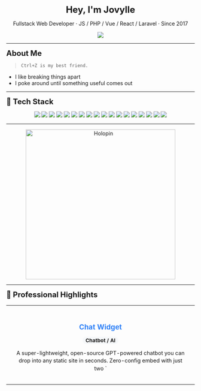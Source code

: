 <p align="center"><strong style="font-size: 1.5rem;">Hey, I'm Jovylle</strong></p>
<p align="center">Fullstack Web Developer · JS / PHP / Vue / React / Laravel · Since 2017</p>

<p align="center">
  <a href="https://jovylle.com" target="_blank">
    <img src="https://img.shields.io/badge/Visit%20Portfolio-000?style=for-the-badge&logo=firefox&logoColor=white" />
  </a>
</p>

---

<div style="font-size: 1.25rem; font-weight: bold">About Me</div>

> `Ctrl+Z is my best friend.`

- I like breaking things apart  
- I poke around until something useful comes out

---

<div style="font-size: 1.25rem; font-weight: bold">🧰 Tech Stack</div>

<p align="center">
  <img src="https://img.shields.io/badge/Astro-FF5D01?style=for-the-badge&logo=astro&logoColor=white" />
  <img src="https://img.shields.io/badge/Blade-000000?style=for-the-badge&logo=blade&logoColor=white" />
  <img src="https://img.shields.io/badge/C%2B%2B-00599C?style=for-the-badge&logo=cplusplus&logoColor=white" />
  <img src="https://img.shields.io/badge/CSS-1572B6?style=for-the-badge&logo=css&logoColor=white" />
  <img src="https://img.shields.io/badge/HTML-E34F26?style=for-the-badge&logo=html&logoColor=white" />
  <img src="https://img.shields.io/badge/Java-000000?style=for-the-badge&logo=java&logoColor=white" />
  <img src="https://img.shields.io/badge/JavaScript-323330?style=for-the-badge&logo=javascript&logoColor=white" />
  <img src="https://img.shields.io/badge/Just-000000?style=for-the-badge&logo=just&logoColor=white" />
  <img src="https://img.shields.io/badge/Objective-C-000000?style=for-the-badge&logo=objective-c&logoColor=white" />
  <img src="https://img.shields.io/badge/PHP-777BB4?style=for-the-badge&logo=php&logoColor=white" />
  <img src="https://img.shields.io/badge/PowerShell-000000?style=for-the-badge&logo=powershell&logoColor=white" />
  <img src="https://img.shields.io/badge/Python-3776AB?style=for-the-badge&logo=python&logoColor=white" />
  <img src="https://img.shields.io/badge/Ruby-CC342D?style=for-the-badge&logo=ruby&logoColor=white" />
  <img src="https://img.shields.io/badge/SCSS-CC6699?style=for-the-badge&logo=scss&logoColor=white" />
  <img src="https://img.shields.io/badge/Shell-89E051?style=for-the-badge&logo=shell&logoColor=white" />
  <img src="https://img.shields.io/badge/Svelte-FF3E00?style=for-the-badge&logo=svelte&logoColor=white" />
  <img src="https://img.shields.io/badge/TypeScript-3178C6?style=for-the-badge&logo=typescript&logoColor=white" />
  <img src="https://img.shields.io/badge/Vue-35495e?style=for-the-badge&logo=vue&logoColor=white" />

</p>


---
<p align="center">
  <a href="https://jovylle.com" target="_blank">
    <img src="https://holopin.me/jovylle" alt="Holopin" width="400" />
  </a>
</p>



---

<div style="font-size: 1.25rem; font-weight: bold">🚀 Professional Highlights</div>

<table align="center">
<tr>
  <td align="center" width="50%" style="vertical-align: top; padding: 20px;">
    <h3 style="color: #2F81F7; margin-bottom: 8px;">Chat Widget</h3>
    <p><strong style="background: #f6f8fa; padding: 2px 8px; border-radius: 12px; font-size: 0.85em;">Chatbot / AI</strong></p>
    <p style="font-size: 0.9em; line-height: 1.4; margin: 12px 0;">A super-lightweight, open-source GPT-powered chatbot you can drop into any static site in seconds. Zero-config embed with just two `<script>` tags, serverless Netlify Function backend to proxy OpenAI calls, fully customizable UI, MIT-licensed, and supports per-user routes and analytics integrations.</p>    <p>
      <a href="https://chat-widget.uft1.com" target="_blank">
        <img src="https://img.shields.io/badge/View%20Project-000?style=for-the-badge&logo=firefox&logoColor=white" />
      </a>
    </p>  </td>
  <td align="center" width="50%" style="vertical-align: top; padding: 20px;">
    <h3 style="color: #2F81F7; margin-bottom: 8px;">Game Tools & Community Feedback</h3>
    <p><strong style="background: #f6f8fa; padding: 2px 8px; border-radius: 12px; font-size: 0.85em;">Game Dev Tools</strong></p>
    <p style="font-size: 0.9em; line-height: 1.4; margin: 12px 0;">Built sfl.uft1.com - a real-time game assistant used daily by hundreds of Sunflower Land players. Created Vue 3/Vite tools with game API integration for strategy optimization. Collected community feedback for continuous UX improvement.</p>    <p>
      <a href="https://sfl.uft1.com" target="_blank">
        <img src="https://img.shields.io/badge/View%20Project-000?style=for-the-badge&logo=firefox&logoColor=white" />
      </a>
    </p>  </td>
</tr>
<tr>
  <td align="center" width="50%" style="vertical-align: top; padding: 20px;">
    <h3 style="color: #2F81F7; margin-bottom: 8px;">Full Stack Deployment with Laravel & Next.js</h3>
    <p><strong style="background: #f6f8fa; padding: 2px 8px; border-radius: 12px; font-size: 0.85em;">DevOps / Full Stack</strong></p>
    <p style="font-size: 0.9em; line-height: 1.4; margin: 12px 0;">Deployed full-stack apps on Linux/Nginx, managed MySQL, and used serverless APIs with Python + GCP.</p>  </td>
  <td align="center" width="50%" style="vertical-align: top; padding: 20px;">
    <h3 style="color: #2F81F7; margin-bottom: 8px;">Frontend UI/UX Craftsmanship</h3>
    <p><strong style="background: #f6f8fa; padding: 2px 8px; border-radius: 12px; font-size: 0.85em;">Frontend</strong></p>
    <p style="font-size: 0.9em; line-height: 1.4; margin: 12px 0;">Expert in converting Figma designs to pixel-perfect responsive interfaces using Vue 3, Nuxt, React, and TailwindCSS. Implemented GSAP/Sal.js animations and mobile-first architectures for optimal user experiences.</p>  </td>
</tr>
<tr>
  <td align="center" width="50%" style="vertical-align: top; padding: 20px;">
    <h3 style="color: #2F81F7; margin-bottom: 8px;">Real-Time API Integrations</h3>
    <p><strong style="background: #f6f8fa; padding: 2px 8px; border-radius: 12px; font-size: 0.85em;">API / Realtime</strong></p>
    <p style="font-size: 0.9em; line-height: 1.4; margin: 12px 0;">Integrated OpenAI, OpenWeather, and game APIs. Automated data fetch with Puppeteer.</p>  </td>
  <td align="center" width="50%" style="vertical-align: top; padding: 20px;">
    <h3 style="color: #2F81F7; margin-bottom: 8px;">Chrome Extensions with Game Automation</h3>
    <p><strong style="background: #f6f8fa; padding: 2px 8px; border-radius: 12px; font-size: 0.85em;">Extensions</strong></p>
    <p style="font-size: 0.9em; line-height: 1.4; margin: 12px 0;">Created browser extensions for Melvor Idle (5.0★ rating) & Sunflower Land with 200+ active users. Built DOM injection, hotkey bindings, task automation, and local storage management for enhanced gameplay experiences.</p>  </td>
</tr>
</table>

---

<div align="center" style="margin-bottom: 20px;">
  <div style="font-size: 1.5rem; font-weight: bold; color: #2F81F7;">⚡ Reaction Game Leaderboard</div>
</div>

<div align="center" style="margin: 20px 0;">
  <a href="https://fast.jovylle.com" target="_blank" style="text-decoration: none;">
    <div style="background: linear-gradient(135deg, #ff6b6b, #ff8e8e); color: white; padding: 16px 32px; border-radius: 25px; font-size: 1.2rem; font-weight: bold; text-align: center; display: inline-block; box-shadow: 0 6px 20px rgba(255, 107, 107, 0.4); transition: all 0.3s ease; border: 3px solid #ff4757;">
      🎮 PLAY GAME NOW! ⚡
    </div>
  </a>
  <br>
  <div style="margin-top: 12px; font-size: 0.85em; color: #666; background: #f8f9fa; padding: 6px 12px; border-radius: 20px; display: inline-block;">
    🏆 Best: 339ms • 📅 Updated: 10/22/2025
  </div>
</div>

<table align="center" style="border-collapse: collapse; width: 100%; max-width: 600px;">
  <thead>
    <tr style="background: #f6f8fa;">
      <th style="padding: 12px; text-align: center; border: 1px solid #d0d7de;">🏆</th>
      <th style="padding: 12px; text-align: left; border: 1px solid #d0d7de;">Player</th>
      <th style="padding: 12px; text-align: center; border: 1px solid #d0d7de;">Time</th>
      <th style="padding: 12px; text-align: center; border: 1px solid #d0d7de;">Date</th>
    </tr>
  </thead>
  <tbody>
    <tr style="background: #ffffff;">
      <td style="padding: 12px; text-align: center; border: 1px solid #d0d7de; font-size: 1.2em;">🥇</td>
      <td style="padding: 12px; text-align: left; border: 1px solid #d0d7de; font-weight: 500;">BraveBard</td>
      <td style="padding: 12px; text-align: center; border: 1px solid #d0d7de; font-weight: bold; color: #dc3545; background: #e6ffed;">339ms</td>
      <td style="padding: 12px; text-align: center; border: 1px solid #d0d7de; font-size: 0.9em; color: #666;">10/22/2025</td>
    </tr>
    <tr style="background: #f6f8fa;">
      <td style="padding: 12px; text-align: center; border: 1px solid #d0d7de; font-size: 1.2em;">🥈</td>
      <td style="padding: 12px; text-align: left; border: 1px solid #d0d7de; font-weight: 500;">BraveMonk222</td>
      <td style="padding: 12px; text-align: center; border: 1px solid #d0d7de; font-weight: bold; color: #dc3545; ">344ms</td>
      <td style="padding: 12px; text-align: center; border: 1px solid #d0d7de; font-size: 0.9em; color: #666;">10/22/2025</td>
    </tr>
    <tr style="background: #ffffff;">
      <td style="padding: 12px; text-align: center; border: 1px solid #d0d7de; font-size: 1.2em;">🥉</td>
      <td style="padding: 12px; text-align: left; border: 1px solid #d0d7de; font-weight: 500;">BraveMonk222</td>
      <td style="padding: 12px; text-align: center; border: 1px solid #d0d7de; font-weight: bold; color: #dc3545; ">361ms</td>
      <td style="padding: 12px; text-align: center; border: 1px solid #d0d7de; font-size: 0.9em; color: #666;">10/22/2025</td>
    </tr>
    <tr style="background: #f6f8fa;">
      <td style="padding: 12px; text-align: center; border: 1px solid #d0d7de; font-size: 1.2em;">4️⃣</td>
      <td style="padding: 12px; text-align: left; border: 1px solid #d0d7de; font-weight: 500;">FlashPro5</td>
      <td style="padding: 12px; text-align: center; border: 1px solid #d0d7de; font-weight: bold; color: #dc3545; ">363ms</td>
      <td style="padding: 12px; text-align: center; border: 1px solid #d0d7de; font-size: 0.9em; color: #666;">10/21/2025</td>
    </tr>
    <tr style="background: #ffffff;">
      <td style="padding: 12px; text-align: center; border: 1px solid #d0d7de; font-size: 1.2em;">5️⃣</td>
      <td style="padding: 12px; text-align: left; border: 1px solid #d0d7de; font-weight: 500;">FlashPro5</td>
      <td style="padding: 12px; text-align: center; border: 1px solid #d0d7de; font-weight: bold; color: #dc3545; ">369ms</td>
      <td style="padding: 12px; text-align: center; border: 1px solid #d0d7de; font-size: 0.9em; color: #666;">10/21/2025</td>
    </tr>
  </tbody>
</table>

<p align="center" style="margin-top: 20px; font-size: 0.85em; color: #666;">
  <small style="color: #ff6b6b; font-weight: 500;">🔄 Resets every 3 months</small>
</p>

---

<div style="font-size: 1.25rem; font-weight: bold">📊 Stats</div>

<p align="center">
  <img src="https://img.shields.io/badge/Projects-190-blue?style=for-the-badge" />
  <img src="https://img.shields.io/badge/Languages-18-green?style=for-the-badge" />
  <img src="https://img.shields.io/badge/Live%20Sites-45-orange?style=for-the-badge" />
</p>

